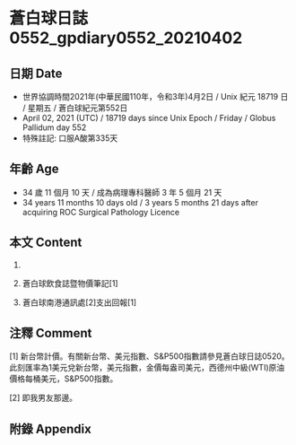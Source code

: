 [_metadata_:encoding]: - "utf-8"
[_metadata_:language]: - "zh-Hant-TW"
[_metadata_:fileformat]: - "markdown"
[_metadata_:MIME_type]: - "text/plain"
[_metadata_:markdown_version]: - "commonmark version 0.29"
[_metadata_:markdown_spec]: - "https://spec.commonmark.org/0.29/"

# 蒼白球日誌0552_gpdiary0552_20210402 #

## 日期 Date ##

* 世界協調時間2021年(中華民國110年，令和3年)4月2日 / Unix 紀元 18719 日 / 星期五 / 蒼白球紀元第552日
* April 02, 2021 (UTC) / 18719 days since Unix Epoch / Friday / Globus Pallidum day 552
* 特殊註記: 口服A酸第335天

## 年齡 Age ##

* 34 歲 11 個月 10 天 / 成為病理專科醫師 3 年 5 個月 21 天
* 34 years 11 months 10 days old / 3 years 5 months 21 days after acquiring ROC Surgical Pathology Licence

## 本文 Content ##

1. 

    
2. 蒼白球飲食誌暨物價筆記[1]

    
3. 蒼白球南港通訊處[2]支出回報[1]

    

## 注釋 Comment ##

[1] 新台幣計價。有關新台幣、美元指數、S&P500指數請參見蒼白球日誌0520。此刻匯率為1美元兌新台幣，美元指數，金價每盎司美元，西德州中級(WTI)原油價格每桶美元，S&P500指數。


[2] 即我男友那邊。



## 附錄 Appendix ##


